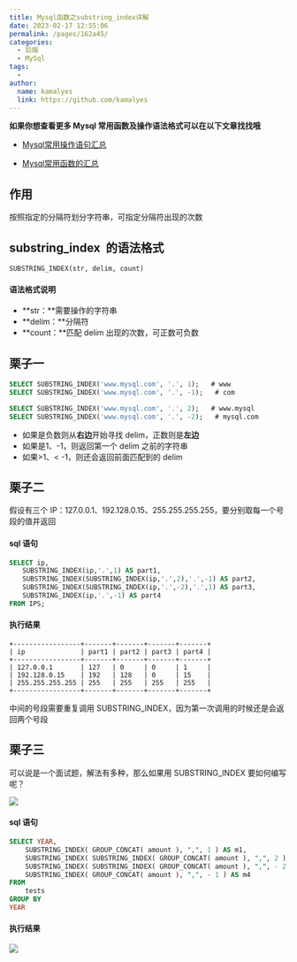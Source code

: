 ```yaml
---
title: Mysql函数之substring_index详解
date: 2023-02-17 12:55:06
permalink: /pages/162a45/
categories:
  - 后端
  - MySql
tags:
  - 
author: 
  name: kamalyes
  link: https://github.com/kamalyes
---
```

**如果你想查看更多 Mysql 常用函数及操作语法格式可以在以下文章找找哦**

- [Mysql常用操作语句汇总](./59.Mysql常用操作语句汇总.md)

- [Mysql常用函数的汇总](./01.Mysql常用函数汇总.md)


作用
----

按照指定的分隔符划分字符串，可指定分隔符出现的次数

substring_index  的语法格式
-----------------------

```
SUBSTRING_INDEX(str, delim, count)
```

#### 语法格式说明

*   **str：**需要操作的字符串
*   **delim：**分隔符
*   **count：**匹配 delim 出现的次数，可正数可负数

栗子一
---

```sql
SELECT SUBSTRING_INDEX('www.mysql.com', '.', 1);   # www
SELECT SUBSTRING_INDEX('www.mysql.com', '.', -1);   # com

SELECT SUBSTRING_INDEX('www.mysql.com', '.', 2);   # www.mysql
SELECT SUBSTRING_INDEX('www.mysql.com', '.', -2);   # mysql.com
```

*   如果是负数则从**右边**开始寻找 delim，正数则是**左边**
*   如果是1、-1，则返回第一个 delim 之前的字符串
*   如果>1、< -1，则还会返回前面匹配到的 delim

栗子二
---

假设有三个 IP：127.0.0.1、192.128.0.15、255.255.255.255，要分别取每一个号段的值并返回

#### sql 语句

```sql
SELECT ip, 
　　SUBSTRING_INDEX(ip,'.',1) AS part1, 
　　SUBSTRING_INDEX(SUBSTRING_INDEX(ip,'.',2),'.',-1) AS part2, 
　　SUBSTRING_INDEX(SUBSTRING_INDEX(ip,'.',-2),'.',1) AS part3, 
　　SUBSTRING_INDEX(ip,'.',-1) AS part4  
FROM IPS;
```

#### 执行结果

```
+-----------------+-------+-------+-------+-------+
| ip              | part1 | part2 | part3 | part4 |
+-----------------+-------+-------+-------+-------+
| 127.0.0.1       | 127   | 0     | 0     | 1     |
| 192.128.0.15    | 192   | 128   | 0     | 15    |
| 255.255.255.255 | 255   | 255   | 255   | 255   |
+-----------------+-------+-------+-------+-------+
```

中间的号段需要重复调用 SUBSTRING_INDEX，因为第一次调用的时候还是会返回两个号段

栗子三
---

可以说是一个面试题，解法有多种，那么如果用 SUBSTRING_INDEX 要如何编写呢？

![](https://cdn.jsdelivr.net/gh/kamalyes/image-bed@master/col/mysql/Snipaste_2023-02-17_12-55-15.png)

#### sql 语句

```sql
SELECT YEAR,
    SUBSTRING_INDEX( GROUP_CONCAT( amount ), ",", 1 ) AS m1,
    SUBSTRING_INDEX( SUBSTRING_INDEX( GROUP_CONCAT( amount ), ",", 2 ),",", -1 ) AS m2,
    SUBSTRING_INDEX( SUBSTRING_INDEX( GROUP_CONCAT( amount ), ",", - 2 ),",", 1 ) AS m3,
    SUBSTRING_INDEX( GROUP_CONCAT( amount ), ",", - 1 ) AS m4 
FROM
    tests 
GROUP BY
YEAR
```

#### 执行结果

![](https://cdn.jsdelivr.net/gh/kamalyes/image-bed@master/col/mysql/Snipaste_2023-02-17_12-53-29.png)
